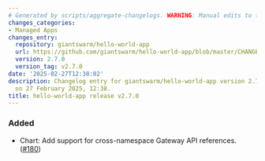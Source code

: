 ```yaml
---
# Generated by scripts/aggregate-changelogs. WARNING: Manual edits to this files will be overwritten.
changes_categories:
- Managed Apps
changes_entry:
  repository: giantswarm/hello-world-app
  url: https://github.com/giantswarm/hello-world-app/blob/master/CHANGELOG.md#270---2025-02-27
  version: 2.7.0
  version_tag: v2.7.0
date: '2025-02-27T12:38:02'
description: Changelog entry for giantswarm/hello-world-app version 2.7.0, published
  on 27 February 2025, 12:38.
title: hello-world-app release v2.7.0
---
```


### Added
- Chart: Add support for cross-namespace Gateway API references. ([#180](https://github.com/giantswarm/hello-world-app/pull/180))
